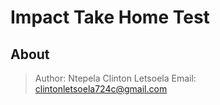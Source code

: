 # Impact Take Home Test

## About
> Author: Ntepela Clinton Letsoela
> Email: clintonletsoela724c@gmail.com

